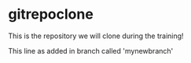 # gitrepoclone

This is the repository we will clone during the training!

This line as added in branch called 'mynewbranch'